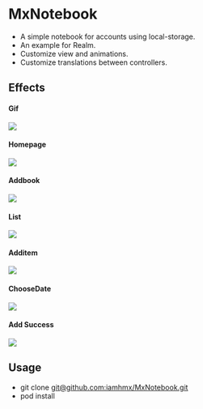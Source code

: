 # MxNotebook
* A simple notebook for accounts using local-storage.
* An example for Realm.
* Customize view and animations.
* Customize translations between controllers.

## Effects
#### Gif
![](https://github.com/iamhmx/MxNotebook/blob/master/screenshots/123.gif)
#### Homepage
![](https://github.com/iamhmx/MxNotebook/blob/master/screenshots/homepage.png)
#### Addbook
![](https://github.com/iamhmx/MxNotebook/blob/master/screenshots/addbook.png)
#### List
![](https://github.com/iamhmx/MxNotebook/blob/master/screenshots/list.png)
#### Additem
![](https://github.com/iamhmx/MxNotebook/blob/master/screenshots/additem.png)
#### ChooseDate
![](https://github.com/iamhmx/MxNotebook/blob/master/screenshots/choosedate.png)
#### Add Success
![](https://github.com/iamhmx/MxNotebook/blob/master/screenshots/succes.png)

## Usage
* git clone [git@github.com:iamhmx/MxNotebook.git]()
* pod install